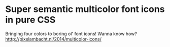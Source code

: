 Super semantic multicolor font icons in pure CSS
================================================

Bringing four colors to boring ol' font icons! Wanna know how? [htttp://pixelambacht.nl/2014/multicolor-icons/](htttp://pixelambacht.nl/2014/multicolor-icons/)

